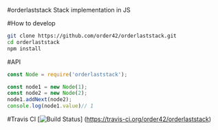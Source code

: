 #orderlaststack
Stack implementation in JS

#How to develop
```bash
git clone https://github.com/order42/orderlaststack.git
cd orderlaststack
npm install
```
#API
```javascript
const Node = require('orderlaststack');

const node1 = new Node(1);
const node2 = new Node(2);
node1.addNext(node2);
console.log(node1.value)// 1
```

#Travis CI
[![Build Status](https://travis-ci.org/order42/orderlaststack.svg?branch=master)]
(https://travis-ci.org/order42/orderlaststack)




